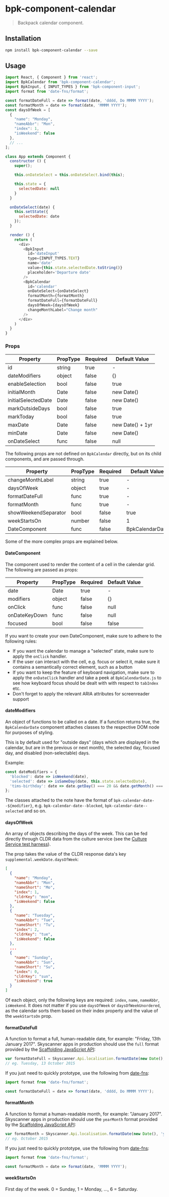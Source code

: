 # bpk-component-calendar

> Backpack calendar component.

## Installation

```sh
npm install bpk-component-calendar --save
```

## Usage

```js
import React, { Component } from 'react';
import BpkCalendar from 'bpk-component-calendar';
import BpkInput, { INPUT_TYPES } from 'bpk-component-input';
import format from 'date-fns/format';

const formatDateFull = date => format(date, 'dddd, Do MMMM YYYY');
const formatMonth = date => format(date, 'MMMM YYYY');
const daysOfWeek = [
  {
    "name": "Monday",
    "nameAbbr": "Mon",
    "index": 1,
    "isWeekend": false
  },
  // ...
];

class App extends Component {
  constructor () {
    super();

    this.onDateSelect = this.onDateSelect.bind(this);

    this.state = {
      selectedDate: null
    }
  }

  onDateSelect(date) {
    this.setState({
      selectedDate: date
    });
  }

  render () {
    return (
      <div>
        <BpkInput
          id='dateInput'
          type={INPUT_TYPES.TEXT}
          name='date'
          value={this.state.selectedDate.toString()}
          placeholder='Departure date'
        />
        <BpkCalendar
          id='calendar'
          onDateSelect={onDateSelect}
          formatMonth={formatMonth}
          formatDateFull={formatDateFull}
          daysOfWeek={daysOfWeek}
          changeMonthLabel="Change month"
        />
      </div>
    )
  }
}
```

### Props

| Property              | PropType             | Required | Default Value    |
| --------------------- | -------------------- | -------- | ---------------- |
| id                    | string               | true     | -                |
| dateModifiers         | object               | false    | {}               |
| enableSelection       | bool                 | false    | true             |
| initialMonth          | Date                 | false    | new Date()       |
| initialSelectedDate   | Date                 | false    | new Date()       |
| markOutsideDays       | bool                 | false    | true             |
| markToday             | bool                 | false    | true             |
| maxDate               | Date                 | false    | new Date() + 1yr |
| minDate               | Date                 | false    | new Date()       |
| onDateSelect          | func                 | false    | null             |

The following props are not defined on `BpkCalendar` directly, but on its child components, and are passed through.

| Property              | PropType             | Required | Default Value    |
| --------------------- | -------------------- | -------- | ---------------- |
| changeMonthLabel      | string               | true     | -                |
| daysOfWeek            | object               | true     | -                |
| formatDateFull        | func                 | true     | -                |
| formatMonth           | func                 | true     | -                |
| showWeekendSeparator  | bool                 | false    | true             |
| weekStartsOn          | number               | false    | 1                |
| DateComponent         | func                 | false    | BpkCalendarDate  |

Some of the more complex props are explained below.

#### DateComponent

The component used to render the content of a cell in the calendar grid. The following are passed as props:

| Property              | PropType             | Required | Default Value    |
| --------------------- | -------------------- | -------- | ---------------- |
| date                  | Date                 | true     | -                |
| modifiers             | object               | false    | {}               |
| onClick               | func                 | false    | null             |
| onDateKeyDown         | func                 | false    | null             |
| focused               | bool                 | false    | false            |

If you want to create your own DateComponent, make sure to adhere to the following rules:

- If you want the calendar to manage a "selected" state, make sure to apply the `onClick` handler.
- If the user can interact with the cell, e.g. focus or select it, make sure it contains a semantically correct element, such as a button
- If you want to keep the feature of keyboard navigation, make sure to apply the `onDateClick` handler and take a peek at `BpkCalendarDate.js` to see how keyboard focus should be dealt with with respect to `tabIndex` etc.
- Don't forget to apply the relevant ARIA attributes for screenreader support

#### dateModifiers

An object of functions to be called on a date. If a function returns true, the `BpkCalendarDate` component attaches classes to the respective DOM node for purposes of styling.

This is by default used for "outside days" (days which are displayed in the calendar, but are in the previous or next month), the selected day, focused day, and disabled (non-selectable) days.

Example:

```js
const dateModifiers = {
  'blocked': date => isWeekend(date),
  'selected': date => isSameDay(date, this.state.selectedDate),
  'tims-birthday': date => date.getDay() === 20 && date.getMonth() === 11,
};
```

The classes attached to the note have the format of `bpk-calendar-date--${modifier}`, e.g. `bpk-calendar-date--blocked`, `bpk-calendar-date--selected` and so on.

#### daysOfWeek

An array of objects describing the days of the week. This can be fed directly through CLDR data from the culture service (see the [Culture Service test harness](http://cs.uk1.prod.skyscanner.local/testharness/cldr.html)).

The prop takes the value of the CLDR response data's key `supplemental.weekDate.daysOfWeek`:

```json
[
  {
    "name": "Monday",
    "nameAbbr": "Mon",
    "nameShort": "Mo",
    "index": 1,
    "cldrKey": "mon",
    "isWeekend": false
  },
  {
    "name": "Tuesday",
    "nameAbbr": "Tue",
    "nameShort": "Tu",
    "index": 2,
    "cldrKey": "tue",
    "isWeekend": false
  },
  ...
  {
    "name": "Sunday",
    "nameAbbr": "Sun",
    "nameShort": "Su",
    "index": 0,
    "cldrKey": "sun",
    "isWeekend": true
  }
]
```

Of each object, only the following keys are required: `index`, `name`, `nameAbbr`, `isWeekend`. It does not matter if you use `daysOfWeek` or `daysOfWeekUnordered`, as the calendar sorts them based on their index property and the value of the `weekStartsOn` prop.

#### formatDateFull

A function to format a full, human-readable date, for example: "Friday, 13th January 2017". Skyscanner apps in production should use the `full` format provided by the [Scaffolding JavaScript API](http://readthedocs.prod.aws.skyscnr.com/docs/web-platform-web-platform-docs/en/latest/scaffolding-javascript-api/pages/Skyscanner.Api.html#skyscanner-api-localisation):

```js
var formatDateFull = Skyscanner.Api.localisation.formatDate(new Date(), 'full');
// eg. Tuesday, 13 October 2015
```

If you just need to quickly prototype, use the following from [date-fns](https://date-fns.org/docs/format#usage):

```js
import format from 'date-fns/format';

const formatDateFull = date => format(date, 'dddd, Do MMMM YYYY');
```

#### formatMonth

A function to format a human-readable month, for example: "January 2017". Skyscanner apps in production should use the `yearMonth` format provided by the [Scaffolding JavaScript API](http://readthedocs.prod.aws.skyscnr.com/docs/web-platform-web-platform-docs/en/latest/scaffolding-javascript-api/pages/Skyscanner.Api.html#skyscanner-api-localisation):

```js
var formatMonth = Skyscanner.Api.localisation.formatDate(new Date(), 'yearMonth');
// eg. October 2015
```

If you just need to quickly prototype, use the following from [date-fns](https://date-fns.org/docs/format#usage):

```js
import format from 'date-fns/format';

const formatMonth = date => format(date, 'MMMM YYYY');
```

#### weekStartsOn

First day of the week. 0 = Sunday, 1 = Monday, ..., 6 = Saturday.
